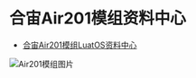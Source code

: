 # 合宙Air201模组资料中心

- [合宙Air201模组LuatOS资料中心](https://docs.openluat.com/air201/luatos/)

![Air201模组图片](./image/air201.jpg)
